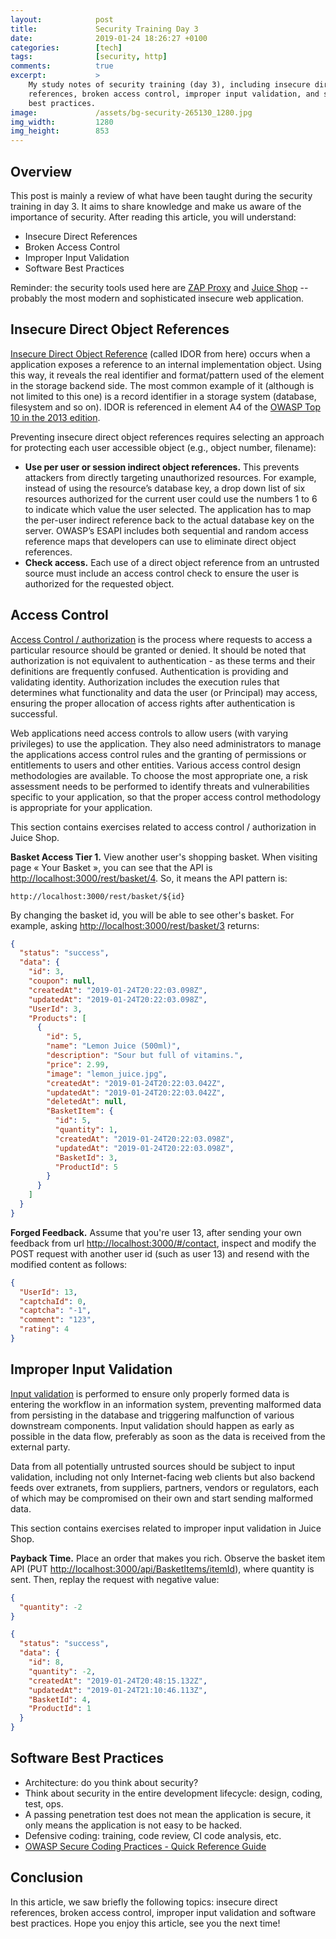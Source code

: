 ```yaml
---
layout:            post
title:             Security Training Day 3
date:              2019-01-24 18:26:27 +0100
categories:        [tech]
tags:              [security, http]
comments:          true
excerpt:           >
    My study notes of security training (day 3), including insecure direct
    references, broken access control, improper input validation, and software
    best practices.
image:             /assets/bg-security-265130_1280.jpg
img_width:         1280
img_height:        853
---
```


## Overview

This post is mainly a review of what have been taught during the security
training in day 3. It aims to share knowledge and make us aware of the
importance of security. After reading this article, you will understand:

- Insecure Direct References
- Broken Access Control
- Improper Input Validation
- Software Best Practices

Reminder: the security tools used here are [ZAP
Proxy](https://github.com/zaproxy/zaproxy) and [Juice
Shop](https://github.com/bkimminich/juice-shop) -- probably the most modern and
sophisticated insecure web application.

## Insecure Direct Object References

[Insecure Direct Object Reference][1] (called IDOR from here) occurs when a
application exposes a reference to an internal implementation object. Using
this way, it reveals the real identifier and format/pattern used of the element
in the storage backend side. The most common example of it (although is not
limited to this one) is a record identifier in a storage system (database,
filesystem and so on). IDOR is referenced in element A4 of the [OWASP Top 10 in
the 2013
edition](https://www.owasp.org/index.php/Top_10_2013-A4-Insecure_Direct_Object_References).

Preventing insecure direct object references requires selecting an approach for
protecting each user accessible object (e.g., object number, filename):

- **Use per user or session indirect object references.** This prevents attackers
  from directly targeting unauthorized resources. For example, instead of using
  the resource’s database key, a drop down list of six resources authorized for
  the current user could use the numbers 1 to 6 to indicate which value the
  user selected. The application has to map the per-user indirect reference
  back to the actual database key on the server. OWASP’s ESAPI includes both
  sequential and random access reference maps that developers can use to
  eliminate direct object references.
- **Check access.** Each use of a direct object reference from an untrusted source
  must include an access control check to ensure the user is authorized for the
  requested object.

## Access Control

[Access Control / authorization](https://www.owasp.org/index.php/Access_Control_Cheat_Sheet)
is the process where requests to access a particular resource should be granted
or denied. It should be noted that authorization is not equivalent to
authentication - as these terms and their definitions are frequently confused.
Authentication is providing and validating identity. Authorization includes the
execution rules that determines what functionality and data the user (or
Principal) may access, ensuring the proper allocation of access rights after
authentication is successful.

Web applications need access controls to allow users (with varying privileges)
to use the application. They also need administrators to manage the applications
access control rules and the granting of permissions or entitlements to users
and other entities. Various access control design methodologies are available.
To choose the most appropriate one, a risk assessment needs to be performed to
identify threats and vulnerabilities specific to your application, so that the
proper access control methodology is appropriate for your application.

This section contains exercises related to access control / authorization in
Juice Shop.

**Basket Access Tier 1.** View another user's shopping basket. When visiting
page « Your Basket », you can see that the API is
<http://localhost:3000/rest/basket/4>. So, it means the API pattern is:

    http://localhost:3000/rest/basket/${id}

By changing the basket id, you will be able to see other's basket. For example,
asking <http://localhost:3000/rest/basket/3> returns:

```json
{
  "status": "success",
  "data": {
    "id": 3,
    "coupon": null,
    "createdAt": "2019-01-24T20:22:03.098Z",
    "updatedAt": "2019-01-24T20:22:03.098Z",
    "UserId": 3,
    "Products": [
      {
        "id": 5,
        "name": "Lemon Juice (500ml)",
        "description": "Sour but full of vitamins.",
        "price": 2.99,
        "image": "lemon_juice.jpg",
        "createdAt": "2019-01-24T20:22:03.042Z",
        "updatedAt": "2019-01-24T20:22:03.042Z",
        "deletedAt": null,
        "BasketItem": {
          "id": 5,
          "quantity": 1,
          "createdAt": "2019-01-24T20:22:03.098Z",
          "updatedAt": "2019-01-24T20:22:03.098Z",
          "BasketId": 3,
          "ProductId": 5
        }
      }
    ]
  }
}
```

**Forged Feedback.** Assume that you're user 13, after sending your own
feedback from url <http://localhost:3000/#/contact>, inspect and modify the
POST request with another user id (such as user 13) and resend with the
modified content as follows:

```json
{
  "UserId": 13,
  "captchaId": 0,
  "captcha": "-1",
  "comment": "123",
  "rating": 4
}
```

## Improper Input Validation

[Input validation](https://www.owasp.org/index.php/Input_Validation_Cheat_Sheet)
is performed to ensure only properly formed data is entering the workflow in an
information system, preventing malformed data from persisting in the database
and triggering malfunction of various downstream components. Input validation
should happen as early as possible in the data flow, preferably as soon as the
data is received from the external party.

Data from all potentially untrusted sources should be subject to input
validation, including not only Internet-facing web clients but also backend
feeds over extranets, from suppliers, partners, vendors or regulators, each of
which may be compromised on their own and start sending malformed data.

This section contains exercises related to improper input validation in Juice
Shop.

**Payback Time.** Place an order that makes you rich. Observe the basket item
API (PUT <http://localhost:3000/api/BasketItems/itemId>), where quantity is sent.
Then, replay the request with negative value:

```json
{
  "quantity": -2
}
```

```json
{
  "status": "success",
  "data": {
    "id": 8,
    "quantity": -2,
    "createdAt": "2019-01-24T20:48:15.132Z",
    "updatedAt": "2019-01-24T21:10:46.113Z",
    "BasketId": 4,
    "ProductId": 1
  }
}
```

## Software Best Practices

- Architecture: do you think about security?
- Think about security in the entire development lifecycle: design, coding,
  test, ops.
- A passing penetration test does not mean the application is secure, it only
  means the application is not easy to be hacked.
- Defensive coding: training, code review, CI code analysis, etc.
- [OWASP Secure Coding Practices - Quick Reference Guide](https://www.owasp.org/index.php/OWASP_Secure_Coding_Practices_-_Quick_Reference_Guide)

## Conclusion

In this article, we saw briefly the following topics: insecure direct
references, broken access control, improper input validation and software best
practices. Hope you enjoy this article, see you the next time!

[1]: https://www.owasp.org/index.php/Insecure_Direct_Object_Reference_Prevention_Cheat_Sheet
